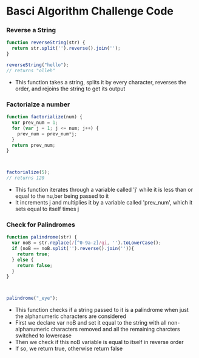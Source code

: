 # Basci Algorithm Challenge Code

### Reverse a String
```javascript
function reverseString(str) {
  return str.split('').reverse().join('');
}

reverseString("hello");
// returns "olleh"
```
* This function  takes a string, splits it by every character, reverses the order, and rejoins the string to get its output

### Factorialze a number
```javascript
function factorialize(num) {
  var prev_num = 1;
  for (var j = 1; j <= num; j++) {
    prev_num = prev_num*j;
  }
  return prev_num;
}



factorialize(5);
// returns 120
```
* This function iterates through a variable called 'j' while it is less than or equal to the nu,ber being passed to it
* It increments j and multiplies it by a variable called 'prev_num', which it sets equal to itself times j

### Check for Palindromes
```javascript
function palindrome(str) {
  var noB = str.replace(/[^0-9a-z]/gi, '').toLowerCase();
  if (noB == noB.split('').reverse().join('')){
    return true;
  } else {
    return false;
  }
}



palindrome("_eye");
```
* This function checks if a string passed to it is a palindrome when just the alphanumeric characters are considered
* First we declare var noB and set it equal to the string with all non-alphanumeric characters removed and all the remaining charcters switched to lowercase
* Then we check if this noB variable is equal to itself in reverse order
* If so, we return true, otherwise return false

